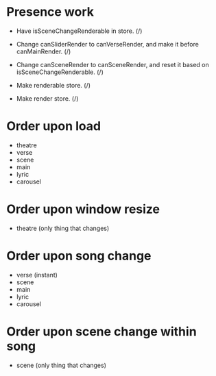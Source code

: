# Presence work

* Have isSceneChangeRenderable in store. (/)
* Change canSliderRender to canVerseRender, and make it before canMainRender. (/)
* Change canSceneRender to canSceneRender, and reset it based on isSceneChangeRenderable. (/)

* Make renderable store. (/)
* Make render store. (/)

# Order upon load
* theatre
* verse
* scene
* main
* lyric
* carousel

# Order upon window resize
* theatre (only thing that changes)

# Order upon song change
* verse (instant)
* scene
* main
* lyric
* carousel

# Order upon scene change within song
* scene (only thing that changes)